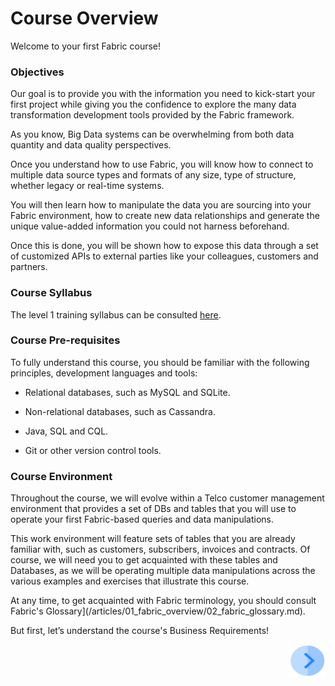 # Course Overview

Welcome to your first Fabric course!  



### Objectives

Our goal is to provide you with the information you need to kick-start your first project while giving you the confidence to explore the many data transformation development tools provided by the Fabric framework. 

As you know, Big Data systems can be overwhelming from both data quantity and data quality perspectives. 

Once you understand how to use Fabric, you will know how to connect to multiple data source types and formats of any size, type of structure, whether legacy or real-time systems. 

You will then learn how to manipulate the data you are sourcing into your Fabric environment, how to create new data relationships and generate the unique value-added information you could not harness beforehand. 

Once this is done, you will be shown how to expose this data through a set of customized APIs to external parties like your colleagues, customers and partners.



### Course Syllabus

The level 1 training syllabus can be consulted [here](/academy/Training_Level_1/01_Fabric_Introduction/1_2_training_level_1_syllabus.md).



### Course Pre-requisites 

To fully understand this course, you should be familiar with the following principles, development languages and tools:

* Relational databases, such as MySQL and SQLite.

* Non-relational databases, such as Cassandra. 

* Java, SQL and CQL.

* Git or other version control tools.

 

### Course Environment

Throughout the course, we will evolve within a Telco customer management environment that provides a set of DBs and tables that you will use to operate your first Fabric-based queries and data manipulations. 

This work environment will feature sets of tables that you are already familiar with, such as customers, subscribers, invoices and contracts. Of course, we will need you to get acquainted with these tables and Databases, as we will be operating multiple data manipulations across the various examples and exercises that illustrate this course.

At any time, to get acquainted with Fabric terminology, you should consult Fabric's Glossary](/articles/01_fabric_overview/02_fabric_glossary.md).



But first, let’s understand the course's Business Requirements!

[<img align="right" width="60" height="54" src="/articles/images/Next.png">](/academy/Training_Level_1/01_Fabric_Introduction/1_3_business_requirements.md)
